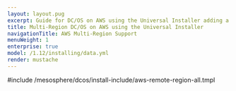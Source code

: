 ```yaml
---
layout: layout.pug
excerpt: Guide for DC/OS on AWS using the Universal Installer adding a remote region.
title: Multi-Region DC/OS on AWS using the Universal Installer
navigationTitle: AWS Multi-Region Support
menuWeight: 1
enterprise: true
model: /1.12/installing/data.yml
render: mustache
---
```


#include /mesosphere/dcos/install-include/aws-remote-region-all.tmpl
